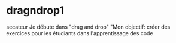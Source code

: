 # dragndrop1
secateur  Je débute dans "drag and drop" "Mon objectif: créer des exercices pour les étudiants dans l'apprentissage des code
